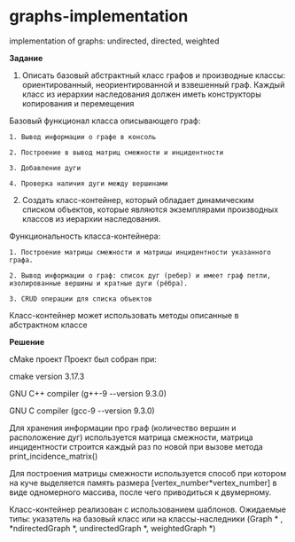 # graphs-implementation
implementation of graphs: undirected, directed, weighted

**Задание** 
1) Описать базовый абстрактный класс графов и производные классы: ориентированный, неориентированной и взвешенный граф. 
Каждый класс  из иерархии наследования должен иметь конструкторы копирования и перемещения 

Базовый функционал класса описывающего граф:

    1. Вывод информации о графе в консоль
    
    2. Построение в вывод матриц смежности и инцидентности
    
    3. Добавление дуги
    
    4. Проверка наличия дуги между вершинами 
    

2) Создать класс-контейнер, который обладает динамическим списком объектов, которые являются экземплярами производных классов из иерархии наследования.

Функциональность класса-контейнера: 

    1. Построение матрицы смежности и матрицы инцидентности указанного графа.
    
    2. Вывод информации о граф: список дуг (ребер) и имеет граф петли, изолированные вершины и кратные дуги (рёбра).
    
    3. CRUD операции для списка объектов  
    
Класс-контейнер может использовать методы описанные в абстрактном классе 


**Решение**

cMake проект
Проект был собран при:

cmake version 3.17.3

GNU C++ compiler (g++-9 --version 9.3.0)

GNU C compiler (gcc-9   --version 9.3.0)

Для хранения информации про граф (количество вершин и расположение дуг) используется матрица смежности,
матрица инцидентности строится каждый раз по новой при вызове метода  print_incidence_matrix() 

Для построения матрицы смежности используется способ при котором на куче выделяется память размера [vertex_number*vertex_number] в виде одномерного массива, после чего приводиться к двумерному. 

Класс-контейнер реализован с использованием шаблонов. Ожидаемые типы: указатель на базовый класс или на классы-наследники 
(Graph * , *ndirectedGraph *, undirectedGraph *, weightedGraph *)
